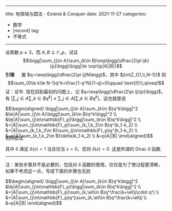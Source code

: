 
---
title: 有限域与圆法 - Extend & Conquer
date: 2021-11-27
categories:
  - 数学
  - [record]
tag:
  - 不等式
---

设素数 $p\ge3$，而 $A,B\subseteq\mathbb{F}\_p$，试证
$$\bigg|\sum_{j\in A}\sum_{k\in B}\exp\bigg(\dfrac{2\pi ijk}{p}\bigg)\bigg|\le \sqrt{p|A||B|}$$ 
**引理** &emsp; 置 $q:=\exp\bigg(\dfrac{2\pi ij}N\bigg)$，其中 $j\in\Z_{[1,\\,N-1]}$ 则 $$\sum_{0\le k\le N-1}q^k=\frac{1-q^N}{1-q}=0\qquad \text{if}\\;q\neq1$$ 证：证毕. 
现在回到最初的问题上，记 $q=\exp\bigg(\dfrac{2\pi ij}{p}\bigg)$，有 $\big|\sum\_{j\in A}\sum\_{k\in B}q^k\big|\le\sum\_{j\in A}|\sum\_{k\in B}q^k|$，这也就是说

<div class="scroll" style="margin-bottom: -0.8em;"> $$\begin{aligned}
\bigg|\sum_{j\in A}\sum_{k\in B}q^k\bigg|^2
&\le|A|\sum_{j\in A}\bigg|\sum_{k\in B}q^k\bigg|^2 \\
&\le|A|\sum_{j\in\mathbb{F}_p}\bigg|\sum_{k\in B}q^k\bigg|^2 \\
&=|A|\sum_{j\in\mathbb{F}_p}\sum_{k_1,k_2\in B}q^{k_1-k_2} \\
&=|A|\sum_{k_1,k_2\in B}\sum_{j\in\mathbb{F}_p}q^{k_1-k_2} \\
&=p|A|\sum_{k_1,k_2\in B}\delta(k_1-k_2) \\
&=p|A||B|
\end{aligned}$$</div> 明所欲证.

其中 $\delta$ 满足 $\delta(x)=1$ 当且仅当 $x=0$，否则 $\delta(x)=0$. 这是所谓的 Dirac $\delta$ 函数.

---

注：某些步骤并不是必要的，包括对 $\delta$ 函数的使用，仅仅是为了使过程更清晰，如果不考虑这一点，写成下面的步骤也无妨
<div class="scroll" style="margin-bottom: -0.8em;"> $$\begin{aligned}
\bigg|\sum_{j\in A}\sum_{k\in B}q^k\bigg|^2
&\le|A|\sum_{j\in\mathbb{F}_p}\bigg|\sum_{k\in B}q^k\bigg|^2 \\
&=|A|\sum_{j\in\mathbb{F}_p}\sum_{k,\ell\in B}q^\frac{k+\ell}j\cdot q^j \\
&=|A|\sum_{j\in\mathbb{F}_p}q^j\sum_{k,\ell\in B}q^\frac{k+\ell}j \\
&=p|A||B|
\end{aligned}$$</div> 







